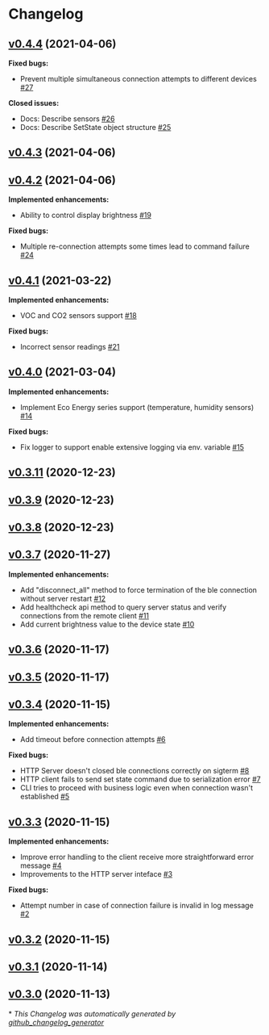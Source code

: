 # Changelog

## [v0.4.4](https://github.com/corvis/prana_rc/tree/v0.4.4) (2021-04-06)

**Fixed bugs:**

- Prevent multiple simultaneous connection attempts to different devices [\#27](https://github.com/corvis/prana_rc/issues/27)

**Closed issues:**

- Docs: Describe sensors [\#26](https://github.com/corvis/prana_rc/issues/26)
- Docs: Describe SetState object structure [\#25](https://github.com/corvis/prana_rc/issues/25)

## [v0.4.3](https://github.com/corvis/prana_rc/tree/v0.4.3) (2021-04-06)

## [v0.4.2](https://github.com/corvis/prana_rc/tree/v0.4.2) (2021-04-06)

**Implemented enhancements:**

- Ability to control display brightness [\#19](https://github.com/corvis/prana_rc/issues/19)

**Fixed bugs:**

- Multiple re-connection attempts some times lead to command failure [\#24](https://github.com/corvis/prana_rc/issues/24)

## [v0.4.1](https://github.com/corvis/prana_rc/tree/v0.4.1) (2021-03-22)

**Implemented enhancements:**

- VOC and CO2 sensors support [\#18](https://github.com/corvis/prana_rc/issues/18)

**Fixed bugs:**

- Incorrect sensor readings [\#21](https://github.com/corvis/prana_rc/issues/21)

## [v0.4.0](https://github.com/corvis/prana_rc/tree/v0.4.0) (2021-03-04)

**Implemented enhancements:**

- Implement Eco Energy series support \(temperature, humidity sensors\) [\#14](https://github.com/corvis/prana_rc/issues/14)

**Fixed bugs:**

- Fix logger to support enable extensive logging via env. variable [\#15](https://github.com/corvis/prana_rc/issues/15)

## [v0.3.11](https://github.com/corvis/prana_rc/tree/v0.3.11) (2020-12-23)

## [v0.3.9](https://github.com/corvis/prana_rc/tree/v0.3.9) (2020-12-23)

## [v0.3.8](https://github.com/corvis/prana_rc/tree/v0.3.8) (2020-12-23)

## [v0.3.7](https://github.com/corvis/prana_rc/tree/v0.3.7) (2020-11-27)

**Implemented enhancements:**

- Add "disconnect\_all" method to force termination of the ble connection without server restart [\#12](https://github.com/corvis/prana_rc/issues/12)
- Add healthcheck api method to query server status and verify connections from the remote client [\#11](https://github.com/corvis/prana_rc/issues/11)
- Add current brightness value to the device state [\#10](https://github.com/corvis/prana_rc/issues/10)

## [v0.3.6](https://github.com/corvis/prana_rc/tree/v0.3.6) (2020-11-17)

## [v0.3.5](https://github.com/corvis/prana_rc/tree/v0.3.5) (2020-11-17)

## [v0.3.4](https://github.com/corvis/prana_rc/tree/v0.3.4) (2020-11-15)

**Implemented enhancements:**

- Add timeout before connection attempts [\#6](https://github.com/corvis/prana_rc/issues/6)

**Fixed bugs:**

- HTTP Server doesn't closed ble connections correctly on sigterm [\#8](https://github.com/corvis/prana_rc/issues/8)
- HTTP client fails to send set state command due to serialization error [\#7](https://github.com/corvis/prana_rc/issues/7)
- CLI tries to proceed with business logic even when connection wasn't established [\#5](https://github.com/corvis/prana_rc/issues/5)

## [v0.3.3](https://github.com/corvis/prana_rc/tree/v0.3.3) (2020-11-15)

**Implemented enhancements:**

- Improve error handling to the client receive more straightforward error message [\#4](https://github.com/corvis/prana_rc/issues/4)
- Improvements to the HTTP server inteface [\#3](https://github.com/corvis/prana_rc/issues/3)

**Fixed bugs:**

- Attempt number in case of connection failure is invalid in log message [\#2](https://github.com/corvis/prana_rc/issues/2)

## [v0.3.2](https://github.com/corvis/prana_rc/tree/v0.3.2) (2020-11-15)

## [v0.3.1](https://github.com/corvis/prana_rc/tree/v0.3.1) (2020-11-14)

## [v0.3.0](https://github.com/corvis/prana_rc/tree/v0.3.0) (2020-11-13)



\* *This Changelog was automatically generated by [github_changelog_generator](https://github.com/github-changelog-generator/github-changelog-generator)*
